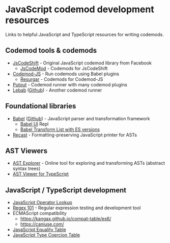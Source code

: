 # JavaScript codemod development resources
Links to helpful JavaScript and TypeScript resources for writing codemods.

## Codemod tools & codemods
 * [JsCodeShift](https://github.com/facebook/jscodeshift) - Original JavaScript codemod library from Facebook
   * [JsCodeMod](https://github.com/cpojer/js-codemod) - Codemods for JsCodeShift
 * [Codemod-JS](https://github.com/codemod-js/codemod) - Run codemods using Babel plugins
   * [Resurgar](https://github.com/resugar/resugar) - Codemods for Codemod-JS
 * [Putout](https://github.com/coderaiser/putout) - Codemod runner with many codemod plugins
 * [Lebab](https://lebab.unibtc.me/) ([Github](https://github.com/uniibu/lebab-ce)) - Another codemod runner

## Foundational libraries
 * [Babel](https://babeljs.io/) ([Github](https://github.com/babel)) - JavaScript parser and transformation framework
   * [Babel UI](https://babeljs.io/repl#) Repl
   * [Babel Transform List with ES versions](https://babeljs.io/docs/en/plugins-list)
 * [Recast](https://github.com/benjamn/recast) - Formatting-preserving JavaScript printer for ASTs

## AST Viewers
 * [AST Explorer](https://astexplorer.net/) - Online tool for exploring and transforming ASTs (abstract syntax trees)
 * [AST Viewer for TypeScript](https://ts-ast-viewer.com/#)

## JavaScript / TypeScript development
 * [JavaScript Operator Lookup](https://joshwcomeau.com/operator-lookup)
 * [Regex 101](https://regex101.com/) - Regular expression testing and development tool
 * ECMAScript compatibility
   * https://kangax.github.io/compat-table/es6/
   * https://caniuse.com/
 * [JavaScript Equality Table](https://dorey.github.io/JavaScript-Equality-Table/)
 * [JavaScript Type Coercion Table](https://getify.github.io/coercions-grid/)
